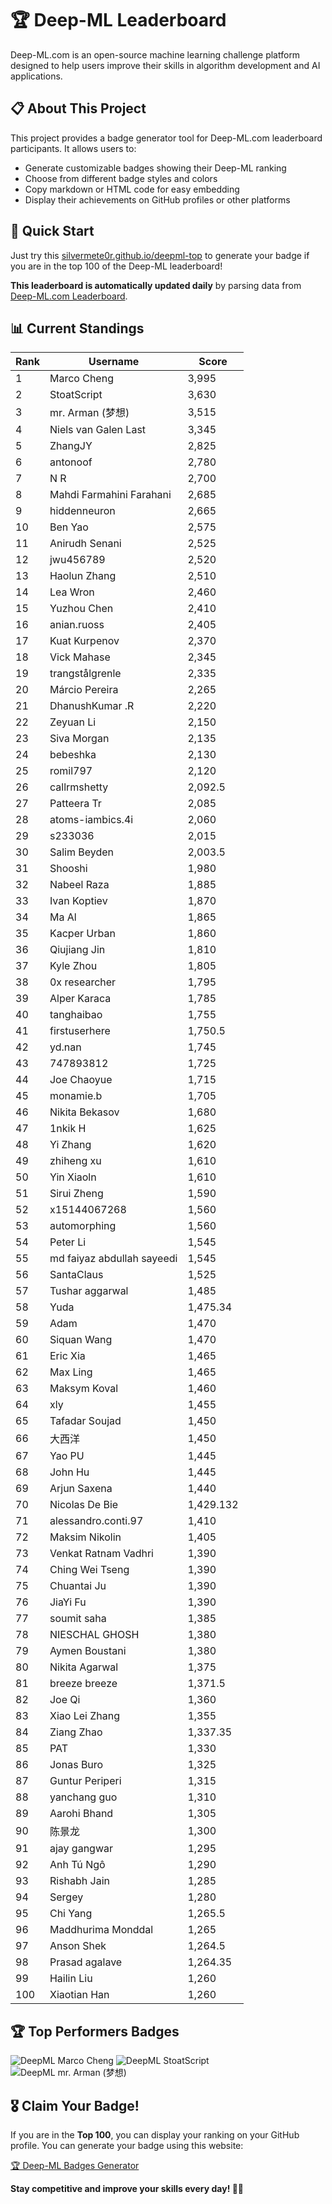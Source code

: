 # 🏆 Deep-ML Leaderboard

Deep-ML.com is an open-source machine learning challenge platform designed to help users improve their skills in algorithm development and AI applications.  

## 📋 About This Project

This project provides a badge generator tool for Deep-ML.com leaderboard participants. It allows users to:
- Generate customizable badges showing their Deep-ML ranking
- Choose from different badge styles and colors
- Copy markdown or HTML code for easy embedding
- Display their achievements on GitHub profiles or other platforms

## 🚀 Quick Start

Just try this [silvermete0r.github.io/deepml-top](silvermete0r.github.io/deepml-top) to generate your badge if you are in the top 100 of the Deep-ML leaderboard!

**This leaderboard is automatically updated daily** by parsing data from [Deep-ML.com Leaderboard](https://www.deep-ml.com/leaderboard).  

## 📊 Current Standings  

<!-- LEADERBOARD_START -->
| Rank | Username | Score |
|------|---------|-------|
| 1 | Marco Cheng | 3,995 |
| 2 | StoatScript | 3,630 |
| 3 | mr. Arman (梦想) | 3,515 |
| 4 | Niels van Galen Last | 3,345 |
| 5 | ZhangJY | 2,825 |
| 6 | antonoof | 2,780 |
| 7 | N R | 2,700 |
| 8 | Mahdi Farmahini Farahani | 2,685 |
| 9 | hiddenneuron | 2,665 |
| 10 | Ben Yao | 2,575 |
| 11 | Anirudh Senani | 2,525 |
| 12 | jwu456789 | 2,520 |
| 13 | Haolun Zhang | 2,510 |
| 14 | Lea Wron | 2,460 |
| 15 | Yuzhou Chen | 2,410 |
| 16 | anian.ruoss | 2,405 |
| 17 | Kuat Kurpenov | 2,370 |
| 18 | Vick Mahase | 2,345 |
| 19 | trangstålgrenle | 2,335 |
| 20 | Márcio Pereira | 2,265 |
| 21 | DhanushKumar .R | 2,220 |
| 22 | Zeyuan Li | 2,150 |
| 23 | Siva Morgan | 2,135 |
| 24 | bebeshka | 2,130 |
| 25 | romil797 | 2,120 |
| 26 | callrmshetty | 2,092.5 |
| 27 | Patteera Tr | 2,085 |
| 28 | atoms-iambics.4i | 2,060 |
| 29 | s233036 | 2,015 |
| 30 | Salim Beyden | 2,003.5 |
| 31 | Shooshi | 1,980 |
| 32 | Nabeel Raza | 1,885 |
| 33 | Ivan Koptiev | 1,870 |
| 34 | Ma Al | 1,865 |
| 35 | Kacper Urban | 1,860 |
| 36 | Qiujiang Jin | 1,810 |
| 37 | Kyle Zhou | 1,805 |
| 38 | 0x researcher | 1,795 |
| 39 | Alper Karaca | 1,785 |
| 40 | tanghaibao | 1,755 |
| 41 | firstuserhere | 1,750.5 |
| 42 | yd.nan | 1,745 |
| 43 | 747893812 | 1,725 |
| 44 | Joe Chaoyue | 1,715 |
| 45 | monamie.b | 1,705 |
| 46 | Nikita Bekasov | 1,680 |
| 47 | 1nkik H | 1,625 |
| 48 | Yi Zhang | 1,620 |
| 49 | zhiheng xu | 1,610 |
| 50 | Yin Xiaoln | 1,610 |
| 51 | Sirui Zheng | 1,590 |
| 52 | x15144067268 | 1,560 |
| 53 | automorphing | 1,560 |
| 54 | Peter Li | 1,545 |
| 55 | md faiyaz abdullah sayeedi | 1,545 |
| 56 | SantaClaus | 1,525 |
| 57 | Tushar aggarwal | 1,485 |
| 58 | Yuda | 1,475.34 |
| 59 | Adam | 1,470 |
| 60 | Siquan Wang | 1,470 |
| 61 | Eric Xia | 1,465 |
| 62 | Max Ling | 1,465 |
| 63 | Maksym Koval | 1,460 |
| 64 | xly | 1,455 |
| 65 | Tafadar Soujad | 1,450 |
| 66 | 大西洋 | 1,450 |
| 67 | Yao PU | 1,445 |
| 68 | John Hu | 1,445 |
| 69 | Arjun Saxena | 1,440 |
| 70 | Nicolas De Bie | 1,429.132 |
| 71 | alessandro.conti.97 | 1,410 |
| 72 | Maksim Nikolin | 1,405 |
| 73 | Venkat Ratnam Vadhri | 1,390 |
| 74 | Ching Wei Tseng | 1,390 |
| 75 | Chuantai Ju | 1,390 |
| 76 | JiaYi Fu | 1,390 |
| 77 | soumit saha | 1,385 |
| 78 | NIESCHAL GHOSH | 1,380 |
| 79 | Aymen Boustani | 1,380 |
| 80 | Nikita Agarwal | 1,375 |
| 81 | breeze breeze | 1,371.5 |
| 82 | Joe Qi | 1,360 |
| 83 | Xiao Lei Zhang | 1,355 |
| 84 | Ziang Zhao | 1,337.35 |
| 85 | PAT | 1,330 |
| 86 | Jonas Buro | 1,325 |
| 87 | Guntur Periperi | 1,315 |
| 88 | yanchang guo | 1,310 |
| 89 | Aarohi Bhand | 1,305 |
| 90 | 陈景龙 | 1,300 |
| 91 | ajay gangwar | 1,295 |
| 92 | Anh Tú Ngô | 1,290 |
| 93 | Rishabh Jain | 1,285 |
| 94 | Sergey | 1,280 |
| 95 | Chi Yang | 1,265.5 |
| 96 | Maddhurima Monddal | 1,265 |
| 97 | Anson Shek | 1,264.5 |
| 98 | Prasad agalave | 1,264.35 |
| 99 | Hailin Liu | 1,260 |
| 100 | Xiaotian Han | 1,260 |
<!-- LEADERBOARD_END -->

## 🏆 Top Performers Badges

<!-- BADGES_START -->
![DeepML Marco Cheng](https://img.shields.io/badge/dynamic/json?url=https%3A%2F%2Fraw.githubusercontent.com%2Fsilvermete0r%2Fdeepml-top%2Fmain%2Fbadges.json&query=%24.4091c1a21900bd2c7d3f4e343acddda1.label&prefix=Rank%20&style=for-the-badge&label=%F0%9F%9A%80%20DeepML&color=blue&link=https%3A%2F%2Fwww.deep-ml.com%2Fleaderboard)
![DeepML StoatScript](https://img.shields.io/badge/dynamic/json?url=https%3A%2F%2Fraw.githubusercontent.com%2Fsilvermete0r%2Fdeepml-top%2Fmain%2Fbadges.json&query=%24.2561d6c634fa6c4eb794454446029d95.label&prefix=Rank%20&style=for-the-badge&label=%F0%9F%9A%80%20DeepML&color=blue&link=https%3A%2F%2Fwww.deep-ml.com%2Fleaderboard)
![DeepML mr. Arman (梦想)](https://img.shields.io/badge/dynamic/json?url=https%3A%2F%2Fraw.githubusercontent.com%2Fsilvermete0r%2Fdeepml-top%2Fmain%2Fbadges.json&query=%24.1247b1b5b9cd95e98d7ff7438207406f.label&prefix=Rank%20&style=for-the-badge&label=%F0%9F%9A%80%20DeepML&color=blue&link=https%3A%2F%2Fwww.deep-ml.com%2Fleaderboard)
<!-- BADGES_END -->

## 🎖 Claim Your Badge!  

If you are in the **Top 100**, you can display your ranking on your GitHub profile. You can generate your badge using this website:

[🏆 Deep-ML Badges Generator](https://silvermete0r.github.io/deepml-top/)

**Stay competitive and improve your skills every day! 🚀🔥**